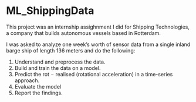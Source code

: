 # ML_ShippingData

This project was an internship assighnment I did for Shipping Technologies, a company that builds autonomous vessels based in Rotterdam.

I was asked to analyze one week’s worth of sensor data from a single inland barge ship of length 136
meters and do the following:
1. Understand and preprocess the data.
2. Build and train the data on a model.
3. Predict the rot − realised (rotational acceleration) in a time-series approach.
4. Evaluate the model
5. Report the findings.
